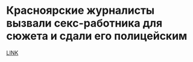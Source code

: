 # Красноярские журналисты вызвали секс-работника для сюжета и сдали его полицейским



[LINK](https://varlamov.ru/1939053.html)